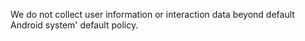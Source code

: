 We do not collect user information or interaction data beyond default Android system' default policy.
